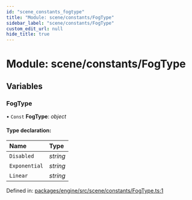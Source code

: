 ```yaml
---
id: "scene_constants_fogtype"
title: "Module: scene/constants/FogType"
sidebar_label: "scene/constants/FogType"
custom_edit_url: null
hide_title: true
---
```


# Module: scene/constants/FogType

## Variables

### FogType

• `Const` **FogType**: *object*

#### Type declaration:

Name | Type |
:------ | :------ |
`Disabled` | *string* |
`Exponential` | *string* |
`Linear` | *string* |

Defined in: [packages/engine/src/scene/constants/FogType.ts:1](https://github.com/xr3ngine/xr3ngine/blob/716a06460/packages/engine/src/scene/constants/FogType.ts#L1)
